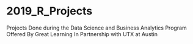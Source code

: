 # 2019_R_Projects
Projects Done during the Data Science and Business Analytics Program Offered By Great Learning In Partnership with UTX at Austin
